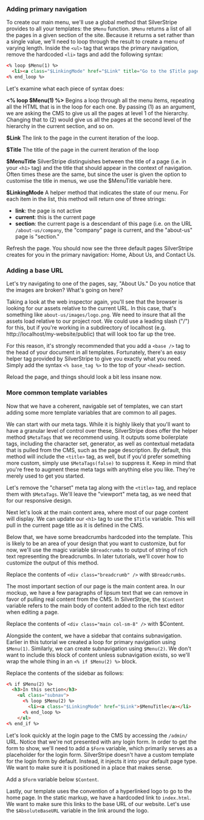 ### Adding primary navigation

To create our main menu, we'll use a global method that SilverStripe provides to all your templates: the `$Menu` function. `$Menu` returns a list of all the pages in a given section of the site. Because it returns a set rather than a single value, we'll need to loop through the result to create a menu of varying length. Inside the `<ul>` tag that wraps the primary navigation, remove the hardcoded `<li>` tags and add the following syntax:

```html
<% loop $Menu(1) %>
  <li><a class="$LinkingMode" href="$Link" title="Go to the $Title page">$MenuTitle</a></li>
<% end_loop %>
```

Let's examine what each piece of syntax does:

**<% loop $Menu(1) %>** Begins a loop through all the menu items, repeating all the HTML that is in the loop for each one. By passing (1) as an argument, we are asking the CMS to give us all the pages at level 1 of the hierarchy. Changing that to (2) would give us all the pages at the second level of the hierarchy in the current section, and so on.  

**$Link** The link to the page in the current iteration of the loop. 

**$Title** The title of the page in the current iteration of the loop

**$MenuTitle** SilverStripe distinguishes between the title of a page (i.e. in your `<h1>` tag) and the title that should appear in the context of navigation. Often times these are the same, but since the user is given the option to customise the title in menus, we use the $MenuTitle variable here.

**$LinkingMode** A helper method that indicates the state of our menu. For each item in the list, this method will return one of three strings:

*   **link**: the page is not active
*   **current**: this is the current page
*   **section**: the current page is a descendant of this page (i.e. on the URL `/about-us/company`, the "company" page is current, and the "about-us" page is "section."

Refresh the page. You should now see the three default pages SilverStripe creates for you in the primary navigation: Home, About Us, and Contact Us.

### Adding a base URL

Let's try navigating to one of the pages, say, "About Us." Do you notice that the images are broken? What's going on here?

Taking a look at the web inspector again, you'll see that the browser is looking for our assets relative to the current URL. In this case, that's something like `about-us/images/logo.png`. We need to insure that all the assets load relative to our project root. We could use a leading slash ("/") for this, but if you're working in a subdirectory of localhost (e.g. http://localhost/my-website/public) that will look too far up the tree.

For this reason, it's strongly recommended that you add a `<base />` tag to the head of your document in all templates. Fortunately, there's an easy helper tag provided by SilverStripe to give you exactly what you need. Simply add the syntax `<% base_tag %>` to the top of your `<head>` section.

Reload the page, and things should look a bit less insane now.

### More common template variables

Now that we have a coherent, navigable set of templates, we can start adding some more template variables that are common to all pages.

We can start with our meta tags. While it is highly likely that you'll want to have a granular level of control over these, SilverStripe does offer the helper method `$MetaTags` that we recommend using. It outputs some boilerplate tags, including the character set, generator, as well as contextual metadata that is pulled from the CMS, such as the page description. By default, this method will include the `<title>` tag, as well, but if you'd prefer something more custom, simply use `$MetaTags(false)` to suppress it. Keep in mind that you're free to augment these meta tags with anything else you like. They're merely used to get you started.

Let's remove the "charset" meta tag along with the `<title>` tag, and replace them with `$MetaTags`. We'll leave the "viewport" meta tag, as we need that for our responsive design.

Next let's look at the main content area, where most of our page content will display. We can update our `<h1>` tag to use the `$Title` variable. This will pull in the current page title as it is defined in the CMS.

Below that, we have some breadcrumbs hardcoded into the template. This is likely to be an area of your design that you want to customize, but for now, we'll use the magic variable `$Breadcrumbs` to output of string of rich text representing the breadcrumbs. In later tutorials, we'll cover how to customize the output of this method.

Replace the contents of `<div class="breadcrumb" />` with `$Breadcrumbs`.

The most important section of our page is the main content area. In our mockup, we have a few paragraphs of lipsum text that we can remove in favor of pulling real content from the CMS. In SilverStripe, the `$Content` variable refers to the main body of content added to the rich text editor when editing a page.

Replace the contents of `<div class="main col-sm-8" />` with $Content.

Alongside the content, we have a sidebar that contains subnavigation. Earlier in this tutorial we created a loop for primary navigation using `$Menu(1)`. Similarly, we can create subnavigation using `$Menu(2)`. We don't want to include this block of content unless subnavigation exists, so we'll wrap the whole thing in an `<% if $Menu(2) %>` block.

Replace the contents of the sidebar as follows:

```html
<% if $Menu(2) %>
  <h3>In this section</h3>
    <ul class="subnav">  
      <% loop $Menu(2) %>
        <li><a class="$LinkingMode" href="$Link">$MenuTitle</a></li>
      <% end_loop %>
    </ul>
<% end_if %>
```

Let's look quickly at the login page to the CMS by accessing the `/admin/` URL. Notice that we're not presented with any login form. In order to get the form to show, we'll need to add a `$Form` variable, which primarily serves as a placeholder for the login form. SilverStripe doesn't have a custom template for the login form by default. Instead, it injects it into your default page type. We want to make sure it is positioned in a place that makes sense.

Add a `$Form` variable below `$Content`.

Lastly, our template uses the convention of a hyperlinked logo to go to the home page. In the static markup, we have a hardcoded link to `index.html`. We want to make sure this links to the base URL of our website. Let's use the `$AbsoluteBaseURL` variable in the link around the logo.